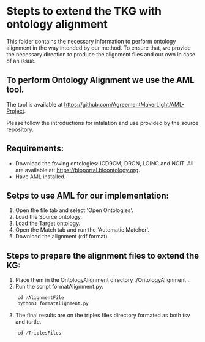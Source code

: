 # Stepts to extend the TKG with ontology alignment

This folder contains the necessary information to perform ontology alignment in the way intended by our method.
To ensure that, we provide the necessary direction to produce the alignment files and our own in case of an issue.

## To perform Ontology Alignment we use the AML tool.

The tool is available at https://github.com/AgreementMakerLight/AML-Project.

Please follow the introductions for intalation and use provided by the source repository.

## Requirements:

- Download the fowing ontologies: ICD9CM, DRON, LOINC and NCIT. All are available at: https://bioportal.bioontology.org.
- Have AML installed.

## Setps to use AML for our implementation:

1. Open the file tab and select 'Open Ontologies'.
2. Load the Source ontology.
3. Load the Target ontology.
4. Open the Match tab and run the 'Automatic Matcher'.
5. Download the alignment (rdf format).

## Steps to prepare the alignment files to extend the KG:

1. Place them in the OntologyAlignment directory ./OntologyAlignment .
2. Run the script formatAlignment.py.
```python
    cd /AlignmentFile
    python3 formatAlignment.py
```
3. The final results are on the triples files directory formated as both tsv and turtle.
```python
    cd /TriplesFiles
```
